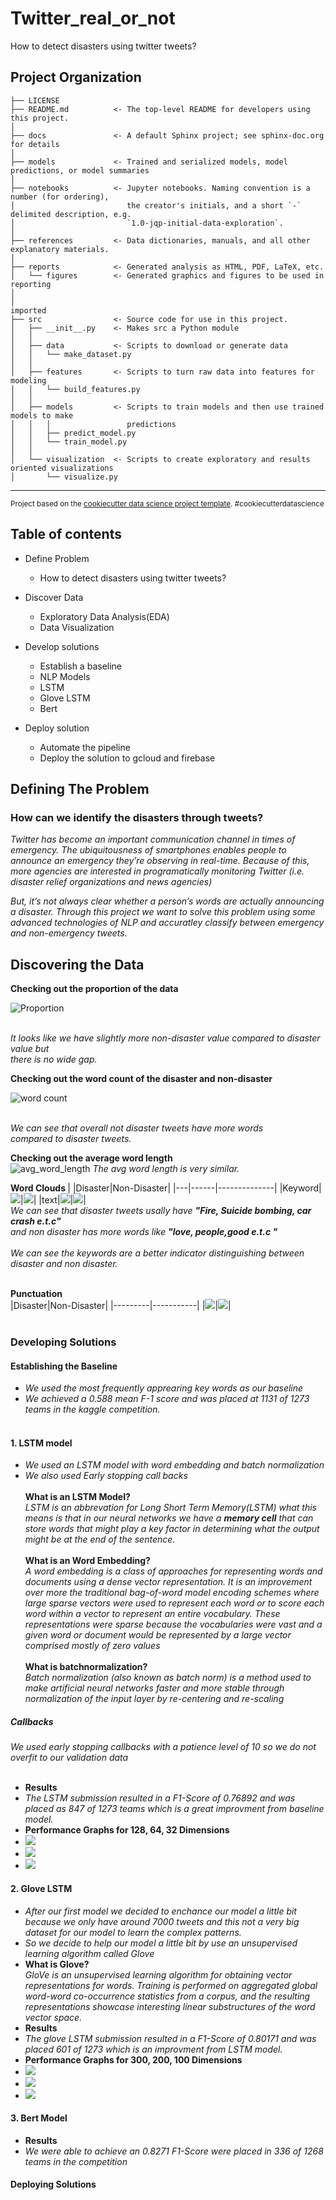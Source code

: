 Twitter_real_or_not
==============================

How to detect disasters using twitter tweets?

Project Organization
------------

    ├── LICENSE
    ├── README.md          <- The top-level README for developers using this project.
    │
    ├── docs               <- A default Sphinx project; see sphinx-doc.org for details
    │
    ├── models             <- Trained and serialized models, model predictions, or model summaries
    │
    ├── notebooks          <- Jupyter notebooks. Naming convention is a number (for ordering),
    │                         the creator's initials, and a short `-` delimited description, e.g.
    │                         `1.0-jqp-initial-data-exploration`.
    │
    ├── references         <- Data dictionaries, manuals, and all other explanatory materials.
    │
    ├── reports            <- Generated analysis as HTML, PDF, LaTeX, etc.
    │   └── figures        <- Generated graphics and figures to be used in reporting
    │
    │
    imported
    ├── src                <- Source code for use in this project.
    │   ├── __init__.py    <- Makes src a Python module
    │   │
    │   ├── data           <- Scripts to download or generate data
    │   │   └── make_dataset.py
    │   │
    │   ├── features       <- Scripts to turn raw data into features for modeling
    │   │   └── build_features.py
    │   │
    │   ├── models         <- Scripts to train models and then use trained models to make
    │   │   │                 predictions
    │   │   ├── predict_model.py
    │   │   └── train_model.py
    │   │
    │   └── visualization  <- Scripts to create exploratory and results oriented visualizations
    │       └── visualize.py

--------

<p><small>Project based on the <a target="_blank" href="https://drivendata.github.io/cookiecutter-data-science/">cookiecutter data science project template</a>. #cookiecutterdatascience</small></p>

## Table of contents
- Define Problem
    - How to detect disasters using twitter tweets?
    
- Discover Data
   - Exploratory Data Analysis(EDA)
   - Data Visualization
   
- Develop solutions
    - Establish a baseline
    - NLP Models
    - LSTM
    - Glove LSTM
    - Bert

- Deploy solution
   - Automate the pipeline
   - Deploy the solution to gcloud and firebase
   
## Defining The Problem

### How can we identify the disasters through tweets?

<i>Twitter has become an important communication channel in times of emergency. The ubiquitousness of smartphones enables people to announce an emergency they’re observing in real-time. Because of this, more agencies are interested in programatically monitoring Twitter (i.e. disaster relief organizations and news agencies)<br>

But, it’s not always clear whether a person’s words are actually announcing a disaster. Through this project we want to solve this problem using some advanced technologies of NLP and accuratley classify between emergency and non-emergency tweets.</i>

## Discovering the Data

<b> Checking out the proportion of the data </b>

![Proportion](./reports/figures/real_vs_not_real.png)

<br>
<i>It looks like we have slightly more non-disaster value compared to disaster value but<br>
there is no wide gap.</i><br>

<b> Checking out the word count of the disaster and non-disaster </b>

![word count](./reports/figures/word_count.png)

<br>
<i>We can see that overall not disaster tweets have more words<br>
compared to disaster tweets.</i><br>

<b> Checking out the average word length </b><br>
![avg_word_length](./reports/figures/avg_word_length.png)
<i>The avg word length is very similar.</i><br>

<b> Word Clouds </b>
|   |Disaster|Non-Disaster|
|---|------|--------------|
|Keyword|![](./reports/figures/keyword_disaster.png)|![](./reports/figures/keyword_nondisaster.png)|
|text|![](./reports/figures/disaster.png)|![](./reports/figures/non_disaster.png)|
<br>
<i>We can see that disaster tweets usally have <b>"Fire, Suicide bombing, car crash e.t.c"</b> <br>and non disaster has more words like <b>"love, people,good e.t.c "</b>
 <br>
    <br>
    We can see the keywords are a better indicator distinguishing between disaster and non disaster.</i><br><br>
    
<b> Punctuation </b><br>
|Disaster|Non-Disaster|
|---------|-----------|
|![](./reports/figures/punctuations_red.png)|![](./reports/figures/punctuations_cyan.png)|
<br><br>

### Developing Solutions

#### Establishing the Baseline
- <i> We used the most frequently apprearing key words as our baseline </i>
- <i> We achieved a 0.588 mean F-1 score and was placed at 1131 of 1273 teams in the kaggle competition. </i><br><br>

#### 1. LSTM model

- <i> We used an LSTM model with word embedding and batch normalization </i>
- <i> We also used Early stopping call backs</i><br><br>
<b> What is an LSTM Model?</b><br>
<i> LSTM is an abbrevation for Long Short Term Memory(LSTM) what this means is that in our neural networks we have a <b>memory cell</b> that can store words that might play a key factor in determining what the output might be at the end of the sentence.</i> <br><br>
<b> What is an Word Embedding?</b><br>
<i> A word embedding is a class of approaches for representing words and documents using a dense vector representation.
It is an improvement over more the traditional bag-of-word model encoding schemes where large sparse vectors were used to represent each word or to score each word within a vector to represent an entire vocabulary. These representations were sparse because the vocabularies were vast and a given word or document would be represented by a large vector comprised mostly of zero values</i><br><br>
<b> What is batchnormalization?</b><br>
<i>Batch normalization (also known as batch norm) is a method used to make artificial neural networks faster and more stable through normalization of the input layer by re-centering and re-scaling</i><br>
<h5> Callbacks</h5>
<i> We used early stopping callbacks with a patience level of 10 so we do not overfit to our validation data</i><br><br>

- <b> Results </b>
- <i> The LSTM submission resulted in a F1-Score of 0.76892 and was placed as 847 of 1273 teams which is a great improvment from baseline model.</i><br>
- <b> Performance Graphs for 128, 64, 32 Dimensions </b>
- ![](./reports/performance/model_LSTM_128.png)
- ![](./reports/performance/model_LSTM_64.png)
- ![](./reports/performance/model_LSTM_32.png)

#### 2. Glove LSTM

- <i> After our first model we decided to enchance our model a little bit because we only have around 7000 tweets and this not a very big dataset for our model to learn the complex patterns.</i>
- <i> So we decide to help our model a little bit by use an unsupervised learning algorithm called Glove </i>
- <b> What is Glove?</b><br>
<i>GloVe is an unsupervised learning algorithm for obtaining vector representations for words. Training is performed on aggregated global word-word co-occurrence statistics from a corpus, and the resulting representations showcase interesting linear substructures of the word vector space. </i><br>
- <b> Results </b>
-  <i>The glove LSTM submission resulted in a F1-Score of 0.80171 and was placed 601 of 1273 which is an improvment from LSTM model.</i>
- <b> Performance Graphs for 300, 200, 100 Dimensions </b>
- ![](./reports/performance/glove_LSTM_300.png)
- ![](./reports/performance/glove_LSTM_200.png)
- ![](./reports/performance/glove_LSTM_100.png)

#### 3. Bert Model

- <b> Results </b>
- <i> We were able to achieve an 0.8271 F1-Score were placed in 336 of 1268 teams in the competition </i>

#### Deploying Solutions



